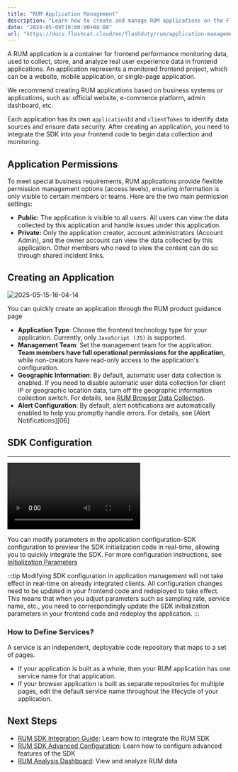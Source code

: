 ```yaml
---
title: "RUM Application Management"
description: "Learn how to create and manage RUM applications on the FlashCat platform, including application creation, editing, and features."
date: "2024-05-09T10:00:00+08:00"
url: "https://docs.flashcat.cloud/en/flashduty/rum/application-management?nav=01JCQ7A4N4WRWNXW8EWEHXCMF5"
---
```


A RUM application is a container for frontend performance monitoring data, used to collect, store, and analyze real user experience data in frontend applications. An application represents a monitored frontend project, which can be a website, mobile application, or single-page application.

We recommend creating RUM applications based on business systems or applications, such as: official website, e-commerce platform, admin dashboard, etc.

Each application has its own `applicationId` and `clientToken` to identify data sources and ensure data security. After creating an application, you need to integrate the SDK into your frontend code to begin data collection and monitoring.

## Application Permissions

To meet special business requirements, RUM applications provide flexible permission management options (access levels), ensuring information is only visible to certain members or teams. Here are the two main permission settings:

- **Public:** The application is visible to all users. All users can view the data collected by this application and handle issues under this application.
- **Private:** Only the application creator, account administrators (Account Admin), and the owner account can view the data collected by this application. Other members who need to view the content can do so through shared incident links.

## Creating an Application

![2025-05-15-16-04-14](https://docs-cdn.flashcat.cloud/images/png/69baa5066dae4641adf1f769f3aacc54.png)

You can quickly create an application through the RUM product guidance page

- **Application Type**: Choose the frontend technology type for your application. Currently, only `JavaScript (JS)` is supported.
- **Management Team**: Set the management team for the application. **Team members have full operational permissions for the application**, while non-creators have read-only access to the application's configuration.
- **Geographic Information**: By default, automatic user data collection is enabled. If you need to disable automatic user data collection for client IP or geographic location data, turn off the geographic information collection switch. For details, see [RUM Browser Data Collection](https://docs.flashcat.cloud/en/flashduty/rum/data-collection?nav=01JCQ7A4N4WRWNXW8EWEHXCMF5).
- **Alert Configuration**: By default, alert notifications are automatically enabled to help you promptly handle errors. For details, see [Alert Notifications][06]

## SDK Configuration

---

<Video src="https://docs-cdn.flashcat.cloud/videos/rum-app-set-sdk.mov"></Video>

You can modify parameters in the application configuration-SDK configuration to preview the SDK initialization code in real-time, allowing you to quickly integrate the SDK. For more configuration instructions, see [Initialization Parameters](https://docs.flashcat.cloud/en/flashduty/rum/sdk-integration?nav=01JCQ7A4N4WRWNXW8EWEHXCMF5#initialization-parameters)

:::tip
Modifying SDK configuration in application management will not take effect in real-time on already integrated clients. All configuration changes need to be updated in your frontend code and redeployed to take effect. This means that when you adjust parameters such as sampling rate, service name, etc., you need to correspondingly update the SDK initialization parameters in your frontend code and redeploy the application.
:::

### How to Define Services?

A service is an independent, deployable code repository that maps to a set of pages.

- If your application is built as a whole, then your RUM application has one service name for that application.
- If your browser application is built as separate repositories for multiple pages, edit the default service name throughout the lifecycle of your application.

## Next Steps

- [RUM SDK Integration Guide](https://docs.flashcat.cloud/en/flashduty/rum/sdk-integration?nav=01JCQ7A4N4WRWNXW8EWEHXCMF5): Learn how to integrate the RUM SDK
- [RUM SDK Advanced Configuration](https://docs.flashcat.cloud/en/flashduty/rum/advanced-configuration?nav=01JCQ7A4N4WRWNXW8EWEHXCMF5): Learn how to configure advanced features of the SDK
- [RUM Analysis Dashboard](https://docs.flashcat.cloud/en/flashduty/rum/analysis-dashboard?nav=01JCQ7A4N4WRWNXW8EWEHXCMF5): View and analyze RUM data 